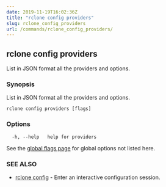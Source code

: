 ```yaml
---
date: 2019-11-19T16:02:36Z
title: "rclone config providers"
slug: rclone_config_providers
url: /commands/rclone_config_providers/
---
```

## rclone config providers

List in JSON format all the providers and options.

### Synopsis

List in JSON format all the providers and options.

```
rclone config providers [flags]
```

### Options

```
  -h, --help   help for providers
```

See the [global flags page](/flags/) for global options not listed here.

### SEE ALSO

* [rclone config](/commands/rclone_config/)	 - Enter an interactive configuration session.

